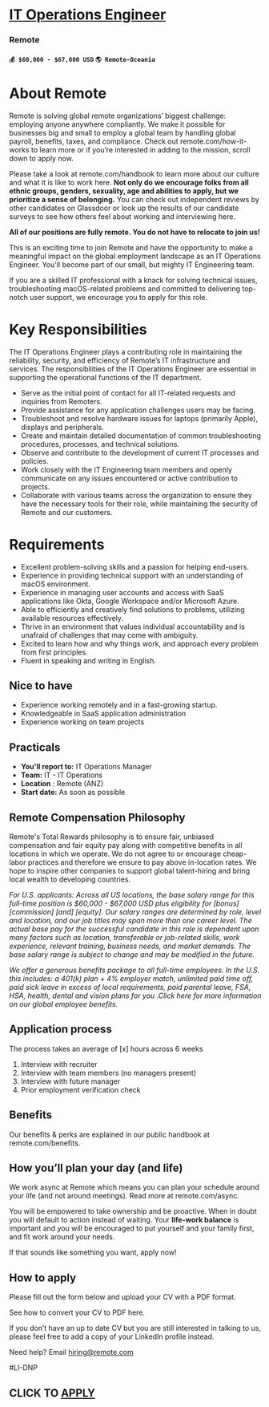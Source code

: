 # [IT Operations Engineer](https://www.remotewlb.com/apply/it-operations-engineer-117674)  
### Remote  
#### `💰 $60,000 - $67,000 USD` `🌎 Remote-Oceania`  

# **About Remote**

Remote is solving global remote organizations’ biggest challenge: employing anyone anywhere compliantly. We make it possible for businesses big and small to employ a global team by handling global payroll, benefits, taxes, and compliance. Check out remote.com/how-it-works to learn more or if you’re interested in adding to the mission, scroll down to apply now.

Please take a look at remote.com/handbook to learn more about our culture and what it is like to work here. **Not only do we encourage folks from all ethnic groups, genders, sexuality, age and abilities to apply, but we prioritize a sense of belonging.** You can check out independent reviews by other candidates on Glassdoor or look up the results of our candidate surveys to see how others feel about working and interviewing here.

**All of our positions are fully remote. You do not have to relocate to join us!**

This is an exciting time to join Remote and have the opportunity to make a meaningful impact on the global employment landscape as an IT Operations Engineer. You'll become part of our small, but mighty IT Engineering team.

If you are a skilled IT professional with a knack for solving technical issues, troubleshooting macOS-related problems and committed to delivering top-notch user support, we encourage you to apply for this role.

# Key Responsibilities

The IT Operations Engineer plays a contributing role in maintaining the reliability, security, and efficiency of Remote’s IT infrastructure and services. The responsibilities of the IT Operations Engineer are essential in supporting the operational functions of the IT department.

  * Serve as the initial point of contact for all IT-related requests and inquiries from Remoters.
  * Provide assistance for any application challenges users may be facing.
  * Troubleshoot and resolve hardware issues for laptops (primarily Apple), displays and peripherals.
  * Create and maintain detailed documentation of common troubleshooting procedures, processes, and technical solutions.
  * Observe and contribute to the development of current IT processes and policies.
  * Work closely with the IT Engineering team members and openly communicate on any issues encountered or active contribution to projects.
  * Collaborate with various teams across the organization to ensure they have the necessary tools for their role, while maintaining the security of Remote and our customers.

# Requirements

  * Excellent problem-solving skills and a passion for helping end-users.
  * Experience in providing technical support with an understanding of macOS environment.
  * Experience in managing user accounts and access with SaaS applications like Okta, Google Workspace and/or Microsoft Azure.
  * Able to efficiently and creatively find solutions to problems, utilizing available resources effectively.
  * Thrive in an environment that values individual accountability and is unafraid of challenges that may come with ambiguity.
  * Excited to learn how and why things work, and approach every problem from first principles.
  * Fluent in speaking and writing in English.

## Nice to have

  * Experience working remotely and in a fast-growing startup.
  * Knowledgeable in SaaS application administration
  * Experience working on team projects

## **Practicals**

  * **You'll report to:** IT Operations Manager
  * **Team:** IT - IT Operations
  * **Location** : Remote (ANZ)
  * **Start date:** As soon as possible

## **Remote Compensation Philosophy**

Remote's Total Rewards philosophy is to ensure fair, unbiased compensation and fair equity pay along with competitive benefits in all locations in which we operate. We do not agree to or encourage cheap-labor practices and therefore we ensure to pay above in-location rates. We hope to inspire other companies to support global talent-hiring and bring local wealth to developing countries.

_For U.S. applicants: Across all US locations, the base salary range for this full-time position is $60,000 - $67,000 USD plus eligibility for [bonus] [commission] [and] [equity]. Our salary ranges are determined by role, level and location, and our job titles may span more than one career level. The actual base pay for the successful candidate in this role is dependent upon many factors such as location, transferable or job-related skills, work experience, relevant training, business needs, and market demands. The base salary range is subject to change and may be modified in the future._

_We offer a generous benefits package to all full-time employees. In the U.S. this includes: a 401(k) plan + 4% employer match, unlimited paid time off, paid sick leave in excess of local requirements, paid parental leave, FSA, HSA, health, dental and vision plans for you .Click here for more information on our global employee benefits._

## **Application process**

The process takes an average of [x] hours across 6 weeks

  1. Interview with recruiter
  2. Interview with team members (no managers present)
  3. Interview with future manager
  4. Prior employment verification check

## **Benefits**

Our benefits & perks are explained in our public handbook at remote.com/benefits.

## **How you’ll plan your day (and life)**

We work async at Remote which means you can plan your schedule around your life (and not around meetings). Read more at remote.com/async.

You will be empowered to take ownership and be proactive. When in doubt you will default to action instead of waiting. Your **life-work balance** is important and you will be encouraged to put yourself and your family first, and fit work around your needs.

If that sounds like something you want, apply now!

## **How to apply**

Please fill out the form below and upload your CV with a PDF format.

See how to convert your CV to PDF here.

If you don’t have an up to date CV but you are still interested in talking to us, please feel free to add a copy of your LinkedIn profile instead.

Need help? Email hiring@remote.com

#LI-DNP

  
## CLICK TO [APPLY](https://www.remotewlb.com/apply/it-operations-engineer-117674)

